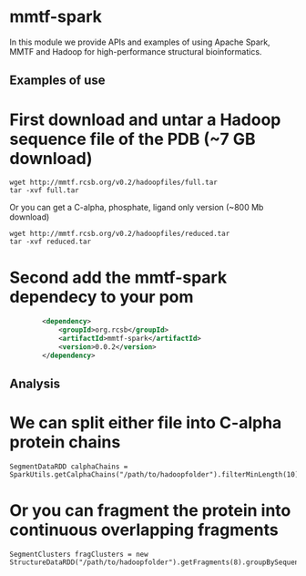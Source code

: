 # mmtf-spark
In this module we provide APIs and  examples of using Apache Spark, MMTF and Hadoop for high-performance structural bioinformatics.

## Examples of use
# First download and untar a Hadoop sequence file of the PDB (~7 GB download) 
```
wget http://mmtf.rcsb.org/v0.2/hadoopfiles/full.tar
tar -xvf full.tar
```
Or you can get a C-alpha, phosphate, ligand only version (~800 Mb download)
```
wget http://mmtf.rcsb.org/v0.2/hadoopfiles/reduced.tar
tar -xvf reduced.tar
```
# Second add the mmtf-spark dependecy to your pom

```xml
		<dependency>
			<groupId>org.rcsb</groupId>
			<artifactId>mmtf-spark</artifactId>
			<version>0.0.2</version>
		</dependency>
```


## Analysis
# We can split either file into C-alpha protein chains
```
SegmentDataRDD calphaChains = SparkUtils.getCalphaChains("/path/to/hadoopfolder").filterMinLength(10);
```

# Or you can fragment the protein into continuous overlapping fragments
```
SegmentClusters fragClusters = new StructureDataRDD("/path/to/hadoopfolder").getFragments(8).groupBySequence();
```
